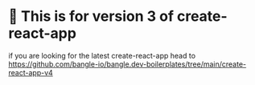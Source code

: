 # 🚨 This is for version 3 of create-react-app

if you are looking for the latest create-react-app head to https://github.com/bangle-io/bangle.dev-boilerplates/tree/main/create-react-app-v4


